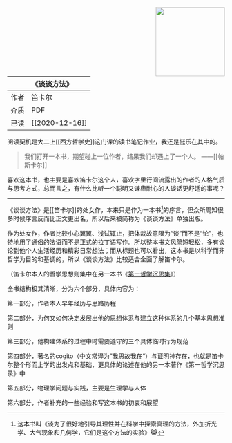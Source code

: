 <img src='https://picture-guan.oss-cn-hangzhou.aliyuncs.com/20220816133727.png' style='float:right ; width:160px;height:80 px'/>

|   [](https://book.douban.com/subject/1071023)     | 《谈谈方法》                                   |
|:-------|:---------------------------------------------|
|  作者    |       笛卡尔                     |
|  介质    |   PDF                      |
|  已读    |      [[2020-12-16]]                |

阅读契机是大二上[[西方哲学史]]这门课的读书笔记作业，我还是挺乐在其中的。

>我们打开一本书，期望碰上一位作者，结果我们却遇上了一个人。 ——[[帕斯卡尔]]

喜欢这本书，也主要是喜欢笛卡尔这个人，喜欢字里行间流露出的作者的人格气质与思考方式，总而言之，有什么比听一个聪明又谦卑耐心的人谈话更舒适的事呢？

---

《谈谈方法》是[[笛卡尔]]的处女作，本来只是作为一本书[^1]的序言，但众所周知很多时候序言反而比正文更出名，所以后来被简称为《谈谈方法》单独出版。

[^1]: 这本书叫《谈为了很好地引导其理性并在科学中探索真理的方法，外加折光学、大气现象和几何学，它们是这个方法的实验》😹

作为处女作，作者比较小心翼翼、浅试辄止，把体裁故意限为“谈”而不是“论”，也特地用了通俗的法语而不是正式的拉丁语写作。所以整本书文风简短轻松，多有谈论到他个人生活经历和精彩日常想法；而从标题也可以看出，这本书是以科学而非哲学为目的和基调的，所以《谈谈方法》比较适合全面了解笛卡尔。

（笛卡尔本人的哲学思想则集中在另一本书《[第一哲学沉思集](https://www.douban.com/link2/?url=https%3A%2F%2Fbook.douban.com%2Fsubject%2F1076280%2F&query=%E7%AC%9B%E5%8D%A1%E5%B0%94&cat_id=1001&type=search&pos=1)》）

全书结构极其清晰，分为六个部分，具体内容为：

第一部分，作者本人早年经历与思路历程

第二部分，为何又如何决定发展出他的思想体系与建立这种体系的几个基本思想准则

第三部分，他构建体系的过程中时需要遵守的三个具体临时行为规范

第四部分，著名的cogito（中文常译为”我思故我在“）与证明神存在，也就是笛卡尔整个形而上学的出发点和基础，更具体的论述在他的另一本著作《第一哲学沉思录》中

第五部分，物理学问题与实践，主要是生理学与人体

第六部分，作者补充的一些经验和写这本书的初衷和展望


